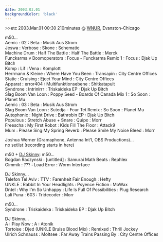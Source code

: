 ```yaml
---
date: 2003.03.01
backgroundColor: 'black'
---
```


\>>etc 2003.Mar.01 00:30 210minutes @ [WNUR](http://www.wnur.org/), Evanston-Chicago  


























m50...  
Aemic : 02 : Beta : Musik Aus Strom  
Jeswa : Verbose : Skone : Schematic  
Machine Drum : Half The Battle : Half The Battle : Merck  
Funckarma v Boomoperators : Focus - Funckarma Remix 1 : Focus : Djak Up Bitch  
Komp : Lif : Vena : Komplott  
Herrmann & Kleine : Where Have You Been : Transapin : City Centre Offices  
Static : Cruising : Eject Your Mind : City Centre Offices  
Apparat : error404 : Multifunktionsebene : Shitkatapult  
Syndrone : Intrinlrrr : Triskaideka EP : Djak Up Bitch  
Slag Boom Van Loon : Poppy Seed - Boards Of Canada Mix 1 : So Soon : Planet Mu  
Aemic : 03 : Beta : Musik Aus Strom  
Slag Boom Van Loon : Sutedja - Four Tet Remix : So Soon : Planet Mu  
Autophonic : Night Drive : Bathrobin EP : Djak Up Bitch  
Populous : Stretch Abuse + Snare : Quipo : Morr  
Freescha : My First Robot : Kids Fill The Floor : Attack9  
Mùm : Please Sing My Spring Reverb : Please Smile My Noise Bleed : Morr  

Joshua Werner (Gramaphone, Antenna Int'l, OBS Productions)...  
no setlist (recording starts in here)  

m50 + [DJ Skinny](http://www.djskinny.com/): m50...  
Bogdan Raczynski : \[untitled\] : Samurai Math Beats : Rephlex  
Gimmik : ??? : Load Error : Worm Interface  

DJ Skinny...  
Telefon Tel Aviv : TTV : Farenheit Fair Enough : Hefty  
UNKLE : Rabbit In Your Headlights : Psyence Fiction : MoWax  
Dntel : Why I'm So Unhappy : Life Is Full Of Possibilities : Plug Research  
Lali Puna : 603 : Tridecoder : Morr  

m50...  
Syndrone : Triskaideka : Triskaideka EP : Djak Up Bitch  

DJ Skinny...  
A : Play Now : A : Atonik  
Tortoise : Djed (UNKLE Bruise Blood Mix) : Remixed : Thrill Jockey  
Ulrich Schnauss : Moltsee : Far Away Trains Passing By : City Centre Offices